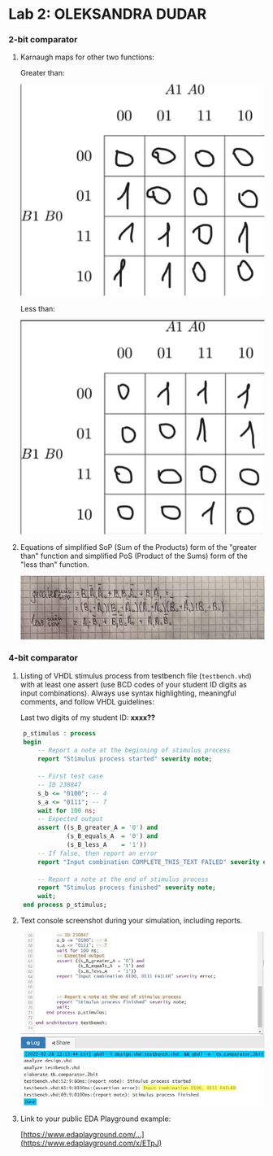 # Lab 2: OLEKSANDRA DUDAR

### 2-bit comparator

1. Karnaugh maps for other two functions:

   Greater than:

   ![K-maps](images/greater_than.jpg)

   Less than:

   ![K-maps](images/less_than.jpg)

2. Equations of simplified SoP (Sum of the Products) form of the "greater than" function and simplified PoS (Product of the Sums) form of the "less than" function.

   ![Logic functions](images/equations.jpg)

### 4-bit comparator

1. Listing of VHDL stimulus process from testbench file (`testbench.vhd`) with at least one assert (use BCD codes of your student ID digits as input combinations). Always use syntax highlighting, meaningful comments, and follow VHDL guidelines:

   Last two digits of my student ID: **xxxx??**

```vhdl
    p_stimulus : process
    begin
        -- Report a note at the beginning of stimulus process
        report "Stimulus process started" severity note;

        -- First test case
        -- ID 230847
        s_b <= "0100"; -- 4
        s_a <= "0111"; -- 7
        wait for 100 ns;
        -- Expected output
        assert ((s_B_greater_A = '0') and
                (s_B_equals_A  = '0') and
                (s_B_less_A    = '1'))
        -- If false, then report an error
        report "Input combination COMPLETE_THIS_TEXT FAILED" severity error;

        -- Report a note at the end of stimulus process
        report "Stimulus process finished" severity note;
        wait;
    end process p_stimulus;
```

2. Text console screenshot during your simulation, including reports.

   ![your figure](images/simulation.jpg)

3. Link to your public EDA Playground example:

   [https://www.edaplayground.com/...](https://www.edaplayground.com/x/ETpJ)
